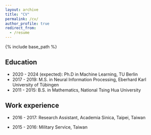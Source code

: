 ```yaml
---
layout: archive
title: "CV"
permalink: /cv/
author_profile: true
redirect_from:
  - /resume
---
```


{% include base_path %}

Education
------
* 2020 - 2024 (expected): Ph.D in Machine Learning, TU Berlin
* 2017 - 2019: M.S. in Neural Information Processing, Eberhard Karl University of Tübingen
* 2011 - 2015: B.S. in Mathematics, National Tsing Hua University

Work experience
------
* 2016 - 2017: Research Assistant, Academia Sinica, Taipei, Taiwan

* 2015 - 2016: Military Service, Taiwan



